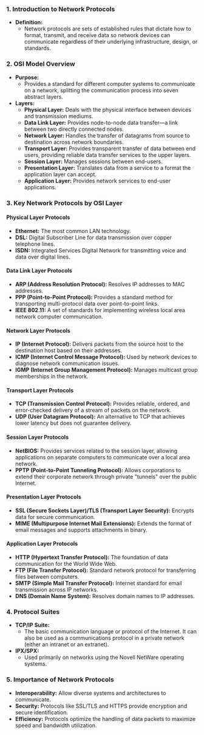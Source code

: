 ### 1\. Introduction to Network Protocols

- **Definition:**
    - Network protocols are sets of established rules that dictate how to format, transmit, and receive data so network devices can communicate regardless of their underlying infrastructure, design, or standards.

### 2\. OSI Model Overview

- **Purpose:**
    - Provides a standard for different computer systems to communicate on a network, splitting the communication process into seven abstract layers.
- **Layers:**
    - **Physical Layer:** Deals with the physical interface between devices and transmission mediums.
    - **Data Link Layer:** Provides node-to-node data transfer—a link between two directly connected nodes.
    - **Network Layer:** Handles the transfer of datagrams from source to destination across network boundaries.
    - **Transport Layer:** Provides transparent transfer of data between end users, providing reliable data transfer services to the upper layers.
    - **Session Layer:** Manages sessions between end-users.
    - **Presentation Layer:** Translates data from a service to a format the application layer can accept.
    - **Application Layer:** Provides network services to end-user applications.

### 3\. Key Network Protocols by OSI Layer

#### Physical Layer Protocols

- **Ethernet:** The most common LAN technology.
- **DSL:** Digital Subscriber Line for data transmission over copper telephone lines.
- **ISDN:** Integrated Services Digital Network for transmitting voice and data over digital lines.

#### Data Link Layer Protocols

- **ARP (Address Resolution Protocol):** Resolves IP addresses to MAC addresses.
- **PPP (Point-to-Point Protocol):** Provides a standard method for transporting multi-protocol data over point-to-point links.
- **IEEE 802.11:** A set of standards for implementing wireless local area network computer communication.

#### Network Layer Protocols

- **IP (Internet Protocol):** Delivers packets from the source host to the destination host based on their addresses.
- **ICMP (Internet Control Message Protocol):** Used by network devices to diagnose network communication issues.
- **IGMP (Internet Group Management Protocol):** Manages multicast group memberships in the network.

#### Transport Layer Protocols

- **TCP (Transmission Control Protocol):** Provides reliable, ordered, and error-checked delivery of a stream of packets on the network.
- **UDP (User Datagram Protocol):** An alternative to TCP that achieves lower latency but does not guarantee delivery.

#### Session Layer Protocols

- **NetBIOS:** Provides services related to the session layer, allowing applications on separate computers to communicate over a local area network.
- **PPTP (Point-to-Point Tunneling Protocol):** Allows corporations to extend their corporate network through private "tunnels" over the public Internet.

#### Presentation Layer Protocols

- **SSL (Secure Sockets Layer)/TLS (Transport Layer Security):** Encrypts data for secure communication.
- **MIME (Multipurpose Internet Mail Extensions):** Extends the format of email messages and supports attachments in binary.

#### Application Layer Protocols

- **HTTP (Hypertext Transfer Protocol):** The foundation of data communication for the World Wide Web.
- **FTP (File Transfer Protocol):** Standard network protocol for transferring files between computers.
- **SMTP (Simple Mail Transfer Protocol):** Internet standard for email transmission across IP networks.
- **DNS (Domain Name System):** Resolves domain names to IP addresses.

### 4\. Protocol Suites

- **TCP/IP Suite:**
    - The basic communication language or protocol of the Internet. It can also be used as a communications protocol in a private network (either an intranet or an extranet).
- **IPX/SPX:**
    - Used primarily on networks using the Novell NetWare operating systems.

### 5\. Importance of Network Protocols

- **Interoperability:** Allow diverse systems and architectures to communicate.
- **Security:** Protocols like SSL/TLS and HTTPS provide encryption and secure identification.
- **Efficiency:** Protocols optimize the handling of data packets to maximize speed and bandwidth utilization.